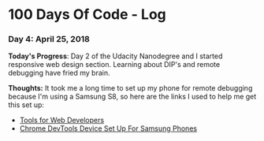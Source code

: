 # 100 Days Of Code - Log

### Day 4: April 25, 2018

**Today's Progress**: Day 2 of the Udacity Nanodegree and I started responsive web design section.  Learning about DIP's and remote debugging have fried my brain.

**Thoughts:** It took me a long time to set up my phone for remote debugging because I'm using a Samsung S8, so here are the links I used to help me get this set up:
<ul>
<li><a href="https://developers.google.com/web/tools/chrome-devtools/remote-debugging/" target="_blank">Tools for Web Developers</a></li>

<li><a href="https://stackoverflow.com/questions/21925992/chrome-devtools-devices-does-not-detect-device-when-plugged-in" target="_blank">Chrome DevTools Device Set Up For Samsung Phones</a></li>
</ul>
